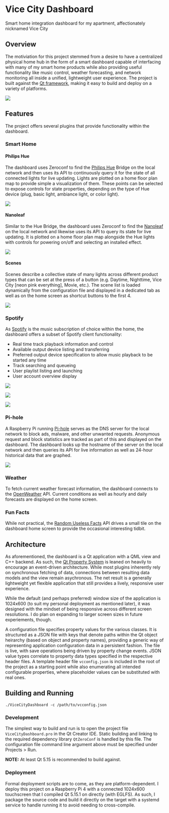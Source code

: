 # Vice City Dashboard

Smart home integration dashboard for my apartment, affectionately nicknamed Vice City

## Overview

The motiviation for this project stemmed from a desire to have a centralized physical home hub in the form of a smart dashboard capable of interfacing with many of my smart home products while also providing useful functionality like music control, weather forecasting, and network monitoring all inside a unified, lightweight user experience. The project is built against the [Qt framework](https://www.qt.io), making it easy to build and deploy on a variety of platforms.

![](resources/screenshots/home.png)

## Features

The project offers several plugins that provide functionality within the dashboard.

### Smart Home

#### Philips Hue

The dashboard uses Zeroconf to find the [Philips Hue](https://www.philips-hue.com) Bridge on the local network and then uses its API to continuously query it for the state of all connected lights for live updating. Lights are plotted on a home floor plan map to provide simple a visualization of them. These points can be selected to expose controls for state properties, depending on the type of Hue device (plug, basic light, ambiance light, or color light).

![](resources/screenshots/hue.png)

#### Nanoleaf

Similar to the Hue Bridge, the dashboard uses Zeroconf to find the [Nanoleaf](https://nanoleaf.me) on the local network and likewise uses its API to query its state for live updating. It is plotted on a home floor plan map alongside the Hue lights with controls for powering on/off and selecting an installed effect.

![](resources/screenshots/nanoleaf.png)

#### Scenes

Scenes describe a collective state of many lights across different product types that can be set at the press of a button (e.g. Daytime, Nighttime, Vice City [neon pink everything], Movie, etc.). The scene list is loaded dynamically from the configuration file and displayed in a dedicated tab as well as on the home screen as shortcut buttons to the first 4.

![](resources/screenshots/scenes.png)

### Spotify

As [Spotify](https://www.spotify.com) is the music subscription of choice within the home, the dashboard offers a subset of Spotify client functionality:

- Real time track playback information and control
- Available output device listing and transferring
- Preferred output device specification to allow music playback to be started any time
- Track searching and queueing
- User playlist listing and launching
- User account overview display

![](resources/screenshots/now-playing.png)

![](resources/screenshots/search.png)

![](resources/screenshots/playlists.png)

### Pi-hole

A Raspberry Pi running [Pi-hole](https://pi-hole.net) serves as the DNS server for the local network to block ads, malware, and other unwanted requests. Anonymous request and block statistics are tracked as part of this and displayed on the dashboard. The dashboard looks up the hostname of the server on the local network and then queries its API for live information as well as 24-hour historical data that are graphed.

![](resources/screenshots/pihole.png)

### Weather

To fetch current weather forecast information, the dashboard connects to the [OpenWeather](https://openweathermap.org) API. Current conditions as well as hourly and daily forecasts are displayed on the home screen.

### Fun Facts

While not practical, the [Random Useless Facts](https://uselessfacts.jsph.pl) API drives a small tile on the dashboard home screen to provide the occasional interesting tidbit.

## Architecture

As aforementioned, the dashboard is a Qt application with a QML view and C++ backend. As such, the [Qt Property System](https://doc.qt.io/qt-5/properties.html) is leaned on heavily to encourage an event-driven architecture. While most plugins inherently rely on synchronous fetching of data, connections between resulting data models and the view remain asychronous. The net result is a generally lightweight yet flexible application that still provides a lively, responsive user experience.

While the default (and perhaps preferred) window size of the application is 1024x600 (to suit my personal deployment as mentioned later), it was designed with the mindset of being responsive across different screen resolutions. I do plan on expanding to larger screen sizes in future experiements, though.

A configuration file specifies property values for the various classes. It is structured as a JSON file with keys that denote paths within the Qt object heirarchy (based on object and property names), providing a generic way of representing application configuration data in a persistent fashion. The file is live, with save operations being driven by property change events. JSON value types correlate to property data types specified in the respective header files. A template header file `vcconfig.json` is included in the root of the project as a starting point while also enumerating all intended configurable properties, where placeholder values can be substituted with real ones.

## Building and Running

```
./ViceCityDashboard -c /path/to/vcconfig.json
```

### Development

The simplest way to build and run is to open the project file `ViceCityDashboard.pro` in the Qt Creator IDE. Static building and linking to the required dependency library `QtZeroConf` is handled by this file. The configuration file command line argument above must be specified under Projects > Run.

**NOTE:** At least Qt 5.15 is recommended to build against.

### Deployment

Formal deployment scripts are to come, as they are platform-dependent. I deploy this project on a Raspberry Pi 4 with a connected 1024x600 touchscreen that I compiled Qt 5.15.1 on directly (with EGLFS). As such, I package the source code and build it directly on the target with a systemd service to handle running it to avoid needing to cross-compile.

